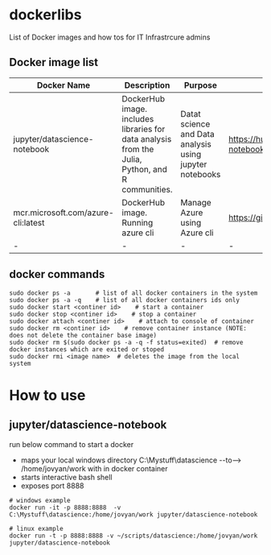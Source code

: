 # dockerlibs
List of Docker images and how tos for IT Infrastrcure admins 

## Docker image list

|Docker Name|Description|Purpose|Link|
|-|-|-|-|
|jupyter/datascience-notebook| DockerHub image. includes libraries for data analysis from the Julia, Python, and R communities.|Datat science and Data analysis using jupyter notebooks|https://hub.docker.com/r/jupyter/datascience-notebook|
|mcr.microsoft.com/azure-cli:latest| DockerHub image. Running azure cli| Manage Azure using Azure cli| https://github.com/microsoft/containerregistry|
|-|-|-|-|

## docker commands
```shell
sudo docker ps -a       # list of all docker containers in the system
sudo docker ps -a -q    # list of all docker containers ids only
sudo docker start <continer id>    # start a container
sudo docker stop <continer id>    # stop a container
sudo docker attach <continer id>    # attach to console of container
sudo docker rm <continer id>    # remove container instance (NOTE: does not delete the container base image)
sudo docker rm $(sudo docker ps -a -q -f status=exited)  # remove docker instances which are exited or stoped
sudo docker rmi <image name>  # deletes the image from the local system
```

# How to use
## jupyter/datascience-notebook

run below command to start a docker
- maps your local windows directory C:\Mystuff\datascience --to--> /home/jovyan/work with in docker container
- starts interactive bash shell
- exposes port 8888
```shell 
# windows example
docker run -it -p 8888:8888  -v C:\Mystuff\datascience:/home/jovyan/work jupyter/datascience-notebook 

# linux example
docker run -t -p 8888:8888 -v ~/scripts/datascience:/home/jovyan/work jupyter/datascience-notebook
```



